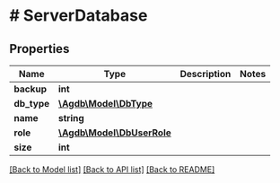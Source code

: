 # # ServerDatabase

## Properties

Name | Type | Description | Notes
------------ | ------------- | ------------- | -------------
**backup** | **int** |  |
**db_type** | [**\Agdb\Model\DbType**](DbType.md) |  |
**name** | **string** |  |
**role** | [**\Agdb\Model\DbUserRole**](DbUserRole.md) |  |
**size** | **int** |  |

[[Back to Model list]](../../README.md#models) [[Back to API list]](../../README.md#endpoints) [[Back to README]](../../README.md)
